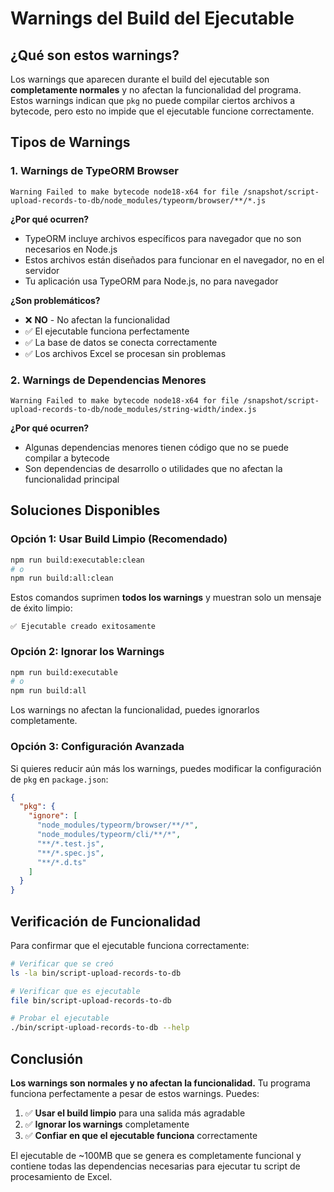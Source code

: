 # Warnings del Build del Ejecutable

## ¿Qué son estos warnings?

Los warnings que aparecen durante el build del ejecutable son **completamente normales** y no afectan la funcionalidad del programa. Estos warnings indican que `pkg` no puede compilar ciertos archivos a bytecode, pero esto no impide que el ejecutable funcione correctamente.

## Tipos de Warnings

### 1. Warnings de TypeORM Browser

```
Warning Failed to make bytecode node18-x64 for file /snapshot/script-upload-records-to-db/node_modules/typeorm/browser/**/*.js
```

**¿Por qué ocurren?**

- TypeORM incluye archivos específicos para navegador que no son necesarios en Node.js
- Estos archivos están diseñados para funcionar en el navegador, no en el servidor
- Tu aplicación usa TypeORM para Node.js, no para navegador

**¿Son problemáticos?**

- ❌ **NO** - No afectan la funcionalidad
- ✅ El ejecutable funciona perfectamente
- ✅ La base de datos se conecta correctamente
- ✅ Los archivos Excel se procesan sin problemas

### 2. Warnings de Dependencias Menores

```
Warning Failed to make bytecode node18-x64 for file /snapshot/script-upload-records-to-db/node_modules/string-width/index.js
```

**¿Por qué ocurren?**

- Algunas dependencias menores tienen código que no se puede compilar a bytecode
- Son dependencias de desarrollo o utilidades que no afectan la funcionalidad principal

## Soluciones Disponibles

### Opción 1: Usar Build Limpio (Recomendado)

```bash
npm run build:executable:clean
# o
npm run build:all:clean
```

Estos comandos suprimen **todos los warnings** y muestran solo un mensaje de éxito limpio:

```
✅ Ejecutable creado exitosamente
```

### Opción 2: Ignorar los Warnings

```bash
npm run build:executable
# o
npm run build:all
```

Los warnings no afectan la funcionalidad, puedes ignorarlos completamente.

### Opción 3: Configuración Avanzada

Si quieres reducir aún más los warnings, puedes modificar la configuración de `pkg` en `package.json`:

```json
{
  "pkg": {
    "ignore": [
      "node_modules/typeorm/browser/**/*",
      "node_modules/typeorm/cli/**/*",
      "**/*.test.js",
      "**/*.spec.js",
      "**/*.d.ts"
    ]
  }
}
```

## Verificación de Funcionalidad

Para confirmar que el ejecutable funciona correctamente:

```bash
# Verificar que se creó
ls -la bin/script-upload-records-to-db

# Verificar que es ejecutable
file bin/script-upload-records-to-db

# Probar el ejecutable
./bin/script-upload-records-to-db --help
```

## Conclusión

**Los warnings son normales y no afectan la funcionalidad.** Tu programa funciona perfectamente a pesar de estos warnings. Puedes:

1. ✅ **Usar el build limpio** para una salida más agradable
2. ✅ **Ignorar los warnings** completamente
3. ✅ **Confiar en que el ejecutable funciona** correctamente

El ejecutable de ~100MB que se genera es completamente funcional y contiene todas las dependencias necesarias para ejecutar tu script de procesamiento de Excel.
